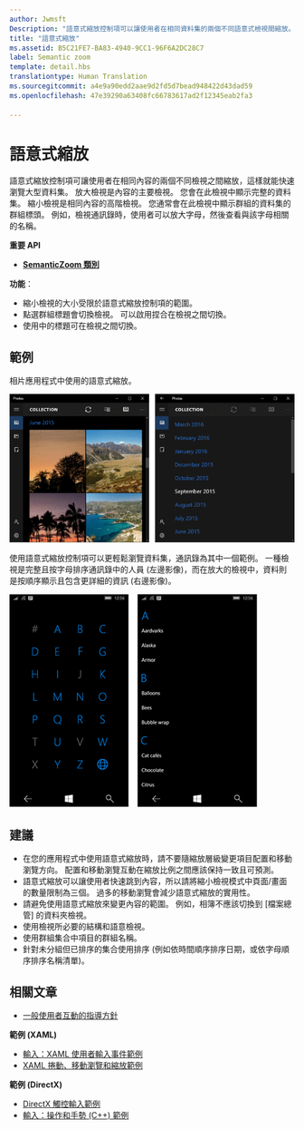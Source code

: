 ```yaml
---
author: Jwmsft
Description: "語意式縮放控制項可以讓使用者在相同資料集的兩個不同語意式檢視間縮放。"
title: "語意式縮放"
ms.assetid: B5C21FE7-BA83-4940-9CC1-96F6A2DC28C7
label: Semantic zoom
template: detail.hbs
translationtype: Human Translation
ms.sourcegitcommit: a4e9a90edd2aae9d2fd5d7bead948422d43dad59
ms.openlocfilehash: 47e39290a63408fc66783617ad2f12345eab2fa3

---
```


# 語意式縮放



語意式縮放控制項可讓使用者在相同內容的兩個不同檢視之間縮放，這樣就能快速瀏覽大型資料集。 放大檢視是內容的主要檢視。 您會在此檢視中顯示完整的資料集。 縮小檢視是相同內容的高階檢視。 您通常會在此檢視中顯示群組的資料集的群組標頭。 例如，檢視通訊錄時，使用者可以放大字母，然後查看與該字母相關的名稱。 

**重要 API**

-   [**SemanticZoom 類別**](https://msdn.microsoft.com/library/windows/apps/hh702601)

**功能**：

-   縮小檢視的大小受限於語意式縮放控制項的範圍。
-   點選群組標題會切換檢視。 可以啟用捏合在檢視之間切換。
-   使用中的標題可在檢視之間切換。

## 範例

相片應用程式中使用的語意式縮放。

![相片應用程式中使用的語意式縮放](images/control-examples/semantic-zoom-photos.png)

使用語意式縮放控制項可以更輕鬆瀏覽資料集，通訊錄為其中一個範例。 一種檢視是完整且按字母排序通訊錄中的人員 (左邊影像)，而在放大的檢視中，資料則是按順序顯示且包含更詳細的資訊 (右邊影像)。

![用於連絡人清單的語意式縮放範例](images/semanticzoom-win10.png)

## 建議

-   在您的應用程式中使用語意式縮放時，請不要隨縮放層級變更項目配置和移動瀏覽方向。 配置和移動瀏覽互動在縮放比例之間應該保持一致且可預測。
-   語意式縮放可以讓使用者快速跳到內容，所以請將縮小檢視模式中頁面/畫面的數量限制為三個。 過多的移動瀏覽會減少語意式縮放的實用性。
-   請避免使用語意式縮放來變更內容的範圍。 例如，相簿不應該切換到 \[檔案總管\] 的資料夾檢視。
-   使用檢視所必要的結構和語意檢視。
-   使用群組集合中項目的群組名稱。
-   針對未分組但已排序的集合使用排序 (例如依時間順序排序日期，或依字母順序排序名稱清單)。



## 相關文章

* [一般使用者互動的指導方針](https://dev.windows.com/design/inputs-devices)


**範例 (XAML)**
* [輸入：XAML 使用者輸入事件範例](http://go.microsoft.com/fwlink/p/?linkid=226855)
* [XAML 捲動、移動瀏覽和縮放範例](http://go.microsoft.com/fwlink/p/?linkid=251717)

**範例 (DirectX)**
* [DirectX 觸控輸入範例](http://go.microsoft.com/fwlink/p/?LinkID=231627)
* [輸入：操作和手勢 (C++) 範例](http://go.microsoft.com/fwlink/p/?linkid=231605)
 

 







<!--HONumber=Jun16_HO4-->



